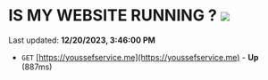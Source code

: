 # IS MY WEBSITE RUNNING ? [![](https://img.shields.io/static/v1?label=Sponsor&message=%E2%9D%A4&logo=GitHub&color=%23fe8e86)](https://github.com/sponsors/<username>)

Last updated: **12/20/2023, 3:46:00 PM**

- `GET` [https://youssefservice.me](https://youssefservice.me) - **Up** (887ms)
